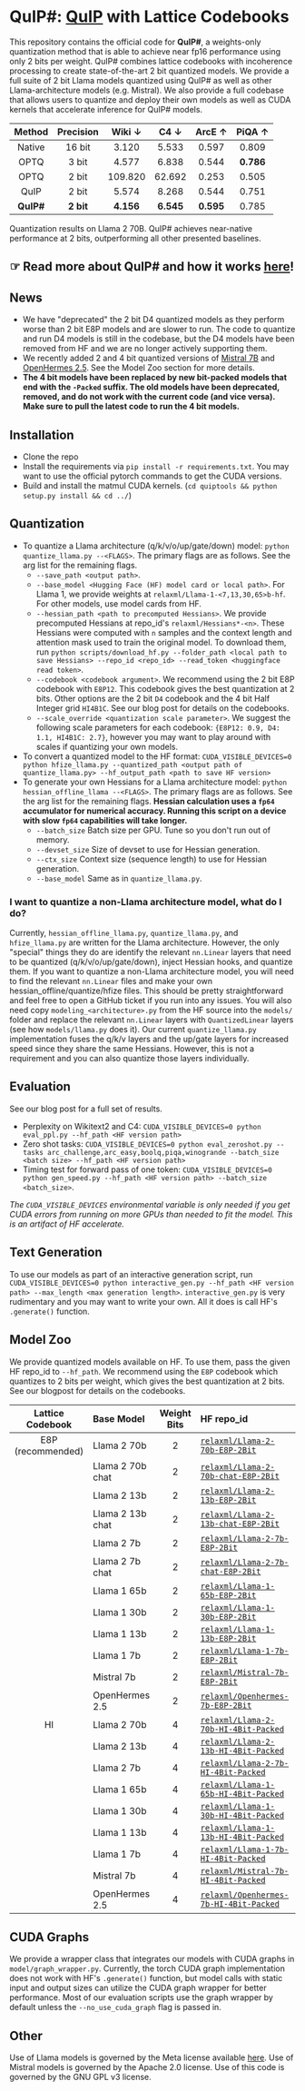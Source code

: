 # QuIP#: [QuIP](https://github.com/jerry-chee/QuIP) with Lattice Codebooks
This repository contains the official code for **QuIP#**, a weights-only quantization method that is able to achieve near fp16 performance using only 2 bits per weight.
QuIP# combines lattice codebooks with incoherence processing to create state-of-the-art 2 bit quantized models.
We provide a full suite of 2 bit Llama models quantized using QuIP# as well as other Llama-architecture models (e.g. Mistral).
We also provide a full codebase that allows users to quantize and deploy their own models as well as CUDA kernels that accelerate inference for QuIP# models.

| Method    | Precision | Wiki $\downarrow$ | C4 $\downarrow$  | ArcE $\uparrow$  | PiQA $\uparrow$  |
|:---------:|:---------:|:---------:|:---------:|:---------:|:---------:|
| Native    | 16 bit    |   3.120   |   5.533   |   0.597   |   0.809   |
| OPTQ      | 3 bit     |   4.577   |   6.838   |   0.544   | **0.786** |
| OPTQ      | 2 bit     |  109.820  |   62.692  |   0.253   |   0.505   |
| QuIP      | 2 bit     |   5.574   |   8.268   |   0.544   |   0.751   |
| **QuIP#** | **2 bit** | **4.156** | **6.545** | **0.595** |   0.785   |

Quantization results on Llama 2 70B. QuIP# achieves near-native performance at 2 bits, outperforming all other presented baselines.

## ☞ Read more about QuIP# and how it works [here](https://cornell-relaxml.github.io/quip-sharp/)!

## News

- We have "deprecated" the 2 bit D4 quantized models as they perform worse than 2 bit E8P models and are slower to run. The code to quantize and run D4 models is still in the codebase, but the D4 models have been removed from HF and we are no longer actively supporting them.
- We recently added 2 and 4 bit quantized versions of [Mistral 7B](https://huggingface.co/mistralai/Mistral-7B-v0.1) and [OpenHermes 2.5](https://huggingface.co/teknium/OpenHermes-2.5-Mistral-7B). See the Model Zoo section for more details.
- **The 4 bit models have been replaced by new bit-packed models that end with the `-Packed` suffix. The old models have been deprecated, removed, and do not work with the current code (and vice versa). Make sure to pull the latest code to run the 4 bit models.**

## Installation

- Clone the repo
- Install the requirements via `pip install -r requirements.txt`. You may want to use the official pytorch commands to get the CUDA versions.
- Build and install the matmul CUDA kernels. (`cd quiptools && python setup.py install && cd ../`)

## Quantization

- To quantize a Llama architecture (q/k/v/o/up/gate/down) model: `python quantize_llama.py --<FLAGS>`. The primary flags are as follows. See the arg list for the remaining flags.
    - `--save_path <output path>`.
    - `--base_model <Hugging Face (HF) model card or local path>`. 
    For Llama 1, we provide weights at `relaxml/Llama-1-<7,13,30,65>b-hf`. For other models, use model cards from HF.
    - `--hessian_path <path to precomputed Hessians>`. 
    We provide precomputed Hessians at repo_id's `relaxml/Hessians*-<n>`. These Hessians were computed with `n` samples and the context length and attention mask used to train the original model. To download them, run `python scripts/download_hf.py --folder_path <local path to save Hessians> --repo_id <repo_id> --read_token <huggingface read token>`.
    - `--codebook <codebook argument>`. 
    We recommend using the 2 bit E8P codebook with `E8P12`. This codebook gives the best quantization at 2 bits. Other options are the 2 bit `D4` codebook and the 4 bit Half Integer grid `HI4B1C`. See our blog post for details on the codebooks.
    - `--scale_override <quantization scale parameter>`. 
    We suggest the following scale parameters for each codebook: `{E8P12: 0.9, D4: 1.1, HI4B1C: 2.7}`, however you may want to play around with scales if quantizing your own models. 
- To convert a quantized model to the HF format: `CUDA_VISIBLE_DEVICES=0 python hfize_llama.py --quantized_path <output path of quantize_llama.py> --hf_output_path <path to save HF version>`
- To generate your own Hessians for a Llama architecture model: `python hessian_offline_llama --<FLAGS>`. The primary flags are as follows. See the arg list for the remaining flags. **Hessian calculation uses a `fp64` accumulator for numerical accuracy. Running this script on a device with slow `fp64` capabilities will take longer.**
    - `--batch_size` Batch size per GPU. Tune so you don't run out of memory.
    - `--devset_size` Size of devset to use for Hessian generation.
    - `--ctx_size` Context size (sequence length) to use for Hessian generation.
    - `--base_model` Same as in `quantize_llama.py`.

### I want to quantize a non-Llama architecture model, what do I do?

Currently, `hessian_offline_llama.py`, `quantize_llama.py`, and `hfize_llama.py` are written for the Llama architecture. However, the only "special" things they do are identify the relevant `nn.Linear` layers that need to be quantized (q/k/v/o/up/gate/down), inject Hessian hooks, and quantize them. 
If you want to quantize a non-Llama architecture model, you will need to find the relevant `nn.Linear` files and make your own hessian_offline/quantize/hfize files. This should be pretty straightforward and feel free to open a GitHub ticket if you run into any issues.
You will also need copy `modeling_<architecture>.py` from the HF source into the `models/` folder and replace the relevant `nn.Linear` layers with `QuantizedLinear` layers (see how `models/llama.py` does it).
Our current `quantize_llama.py` implementation fuses the q/k/v layers and the up/gate layers for increased speed since they share the same Hessians. However, this is not a requirement and you can also quantize those layers individually.

    
## Evaluation

See our blog post for a full set of results.
- Perplexity on Wikitext2 and C4: `CUDA_VISIBLE_DEVICES=0 python eval_ppl.py --hf_path <HF version path>`
- Zero shot tasks: `CUDA_VISIBLE_DEVICES=0 python eval_zeroshot.py --tasks arc_challenge,arc_easy,boolq,piqa,winogrande --batch_size <batch size> --hf_path <HF version path>`
- Timing test for forward pass of one token: `CUDA_VISIBLE_DEVICES=0 python gen_speed.py --hf_path <HF version path> --batch_size <batch_size>`.

*The `CUDA_VISIBLE_DEVICES` environmental variable is only needed if you get CUDA errors from running on more GPUs than needed to fit the model. This is an artifact of HF accelerate.*

## Text Generation

To use our models as part of an interactive generation script, run `CUDA_VISIBLE_DEVICES=0 python interactive_gen.py --hf_path <HF version path> --max_length <max generation length>`.
`interactive_gen.py` is very rudimentary and you may want to write your own.
All it does is call HF's `.generate()` function.

## Model Zoo
We provide quantized models available on HF.
To use them, pass the given HF repo_id to `--hf_path`.
We recommend using the `E8P` codebook which quantizes to 2 bits per weight, which gives the best quantization at 2 bits.
See our blogpost for details on the codebooks.

| Lattice Codebook | Base Model  | Weight Bits | HF repo_id |
|:----------------:|:-----------|:-----------:|:----------------|
| E8P (recommended)| Llama 2 70b | 2           | [`relaxml/Llama-2-70b-E8P-2Bit`](https://huggingface.co/relaxml/Llama-2-70b-E8P-2Bit) |
|                  | Llama 2 70b chat| 2       | [`relaxml/Llama-2-70b-chat-E8P-2Bit`](https://huggingface.co/relaxml/Llama-2-70b-chat-E8P-2Bit) |
|                  | Llama 2 13b | 2           | [`relaxml/Llama-2-13b-E8P-2Bit`](https://huggingface.co/relaxml/Llama-2-13b-E8P-2Bit) |
|                  | Llama 2 13b chat| 2       | [`relaxml/Llama-2-13b-chat-E8P-2Bit`](https://huggingface.co/relaxml/Llama-2-13b-chat-E8P-2Bit) |
|                  | Llama 2 7b  | 2           | [`relaxml/Llama-2-7b-E8P-2Bit`](https://huggingface.co/relaxml/Llama-2-7b-E8P-2Bit)   |
|                  | Llama 2 7b chat| 2       | [`relaxml/Llama-2-7b-chat-E8P-2Bit`](https://huggingface.co/relaxml/Llama-2-7b-chat-E8P-2Bit) |
|                  | Llama 1 65b | 2           | [`relaxml/Llama-1-65b-E8P-2Bit`](https://huggingface.co/relaxml/Llama-1-65b-E8P-2Bit) |
|                  | Llama 1 30b | 2           | [`relaxml/Llama-1-30b-E8P-2Bit`](https://huggingface.co/relaxml/Llama-1-30b-E8P-2Bit) |
|                  | Llama 1 13b | 2           | [`relaxml/Llama-1-13b-E8P-2Bit`](https://huggingface.co/relaxml/Llama-1-13b-E8P-2Bit) |
|                  | Llama 1 7b  | 2           | [`relaxml/Llama-1-7b-E8P-2Bit`](https://huggingface.co/relaxml/Llama-1-7b-E8P-2Bit)   |
|		   | Mistral 7b  | 2	       | [`relaxml/Mistral-7b-E8P-2Bit`](https://huggingface.co/relaxml/Mistral-7b-E8P-2Bit)   |
|		   | OpenHermes 2.5 | 2	       | [`relaxml/Openhermes-7b-E8P-2Bit`](https://huggingface.co/relaxml/Openhermes-7b-E8P-2Bit)   |
| HI               | Llama 2 70b | 4           | [`relaxml/Llama-2-70b-HI-4Bit-Packed`](https://huggingface.co/relaxml/Llama-2-70b-HI-4Bit-Packed) |
|                  | Llama 2 13b | 4           | [`relaxml/Llama-2-13b-HI-4Bit-Packed`](https://huggingface.co/relaxml/Llama-2-13b-HI-4Bit-Packed) |
|                  | Llama 2 7b  | 4           | [`relaxml/Llama-2-7b-HI-4Bit-Packed`](https://huggingface.co/relaxml/Llama-2-7b-HI-4Bit-Packed)   |
|                  | Llama 1 65b | 4           | [`relaxml/Llama-1-65b-HI-4Bit-Packed`](https://huggingface.co/relaxml/Llama-1-65b-HI-4Bit-Packed) |
|                  | Llama 1 30b | 4           | [`relaxml/Llama-1-30b-HI-4Bit-Packed`](https://huggingface.co/relaxml/Llama-1-30b-HI-4Bit-Packed) |
|                  | Llama 1 13b | 4           | [`relaxml/Llama-1-13b-HI-4Bit-Packed`](https://huggingface.co/relaxml/Llama-1-13b-HI-4Bit-Packed) |
|                  | Llama 1 7b  | 4           | [`relaxml/Llama-1-7b-HI-4Bit-Packed`](https://huggingface.co/relaxml/Llama-1-7b-HI-4Bit-Packed)   |
|		   | Mistral 7b  | 4	       | [`relaxml/Mistral-7b-HI-4Bit-Packed`](https://huggingface.co/relaxml/Mistral-7b-HI-4Bit-Packed)   |
|		   | OpenHermes 2.5 | 4	       | [`relaxml/Openhermes-7b-HI-4Bit-Packed`](https://huggingface.co/relaxml/Openhermes-7b-HI-4Bit-Packed)   |


## CUDA Graphs

We provide a wrapper class that integrates our models with CUDA graphs in `model/graph_wrapper.py`.
Currently, the torch CUDA graph implementation does not work with HF's `.generate()` function, but model calls with static input and output sizes can utilize the CUDA graph wrapper for better performance.
Most of our evaluation scripts use the graph wrapper by default unless the `--no_use_cuda_graph` flag is passed in.

## Other

Use of Llama models is governed by the Meta license available [here](https://ai.meta.com/resources/models-and-libraries/llama-downloads/).
Use of Mistral models is governed by the Apache 2.0 license.
Use of this code is governed by the GNU GPL v3 license.
